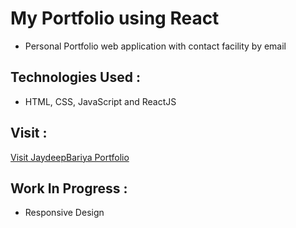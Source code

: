 # My Portfolio using React
  - Personal Portfolio web application with contact facility by email

## Technologies Used :
  - HTML, CSS, JavaScript and ReactJS

## Visit :
  <a href="https://jaydeepbariya.vercel.app/" target="_blank" >Visit JaydeepBariya Portfolio</a>
    
## Work In Progress :
  - Responsive Design

    


